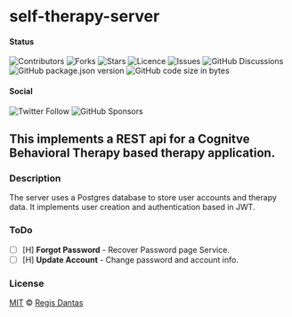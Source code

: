# self-therapy-server
#### Status
![Contributors](https://img.shields.io/github/contributors/regisdantas/self-therapy-server?style=plastic)
![Forks](https://img.shields.io/github/forks/regisdantas/self-therapy-server)
![Stars](https://img.shields.io/github/stars/regisdantas/self-therapy-server)
![Licence](https://img.shields.io/github/license/regisdantas/self-therapy-server)
![Issues](https://img.shields.io/github/issues/regisdantas/self-therapy-server)
![GitHub Discussions](https://img.shields.io/github/discussions/regisdantas/self-therapy-server)
![GitHub package.json version](https://img.shields.io/github/package-json/v/regisdantas/self-therapy-server)
![GitHub code size in bytes](https://img.shields.io/github/languages/code-size/regisdantas/self-therapy-server)

#### Social
![Twitter Follow](https://img.shields.io/twitter/follow/regisdantas?style=social)
![GitHub Sponsors](https://img.shields.io/github/sponsors/regisdantas)

## This implements a REST api for a Cognitve Behavioral Therapy based therapy application.

### Description

The server uses a Postgres database to store user accounts and therapy data. It implements user creation and authentication based in JWT.
### ToDo

*   [ ] [H] **Forgot Password** - Recover Password page Service.
*   [ ] [H] **Update Account** - Change password and account info.

### License

[MIT][license] © [Regis Dantas][author]

[author]: https://www.linkedin.com/in/regismdantas/

[license]: license
